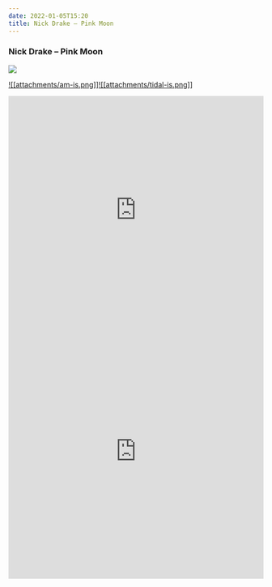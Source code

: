 ```yaml
---
date: 2022-01-05T15:20
title: Nick Drake – Pink Moon
---
```

### Nick Drake – Pink Moon
[![](https://img.discogs.com/vd3qpvim319xiZdBj5U-ROcTBWQ=/fit-in/600x593/filters:strip_icc():format(jpeg):mode_rgb():quality(90)/discogs-images/R-3551033-1334941010.jpeg.jpg)][1] 

[1]: https://www.discogs.com/release/3551033
[2]: https://music.apple.com/us/album/1567147188
[3]: https://listen.tidal.com/album/77695647

[![[attachments/am-is.png]]][2][![[attachments/tidal-is.png]]][3]

<iframe allow="autoplay *; encrypted-media *; fullscreen *" frameborder="0" height="450" style="width:100%;max-width:660px;overflow:hidden;background:transparent;" sandbox="allow-forms allow-popups allow-same-origin allow-scripts allow-storage-access-by-user-activation allow-top-navigation-by-user-activation" src="https://embed.music.apple.com/us/album/turn-blue/1567147188"></iframe>
<div style="position: relative; padding-bottom: 100%; height: 0; overflow: hidden; max-width: 100%;"><iframe src="https://embed.tidal.com/albums/77695647?layout=gridify" frameborder= "0" allowfullscreen style="position: absolute; top: 0; left: 0; width: 100%; height: 1px; min-height: 100%; margin: 0 auto;"></iframe></div>